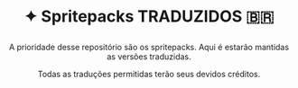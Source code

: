# <p align="center">✦ Spritepacks TRADUZIDOS 🇧🇷</p>

<p  align="center">A prioridade desse repositório são os spritepacks. Aqui é estarão mantidas as versões traduzidas.</p>

<p  align="center">Todas as traduções permitidas terão seus devidos créditos.</p>






